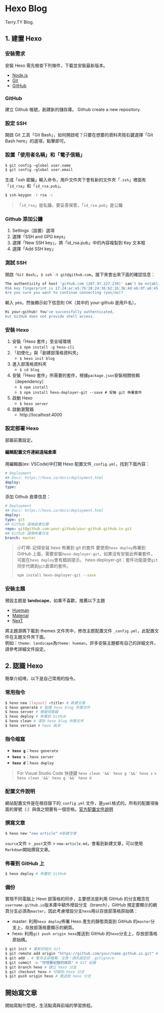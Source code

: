 # Hexo Blog

Terry.TY Blog.

## 1. 建置 Hexo

### 安裝需求

安裝 Hexo 需先檢查下列條件，下載並安裝最新版本。

- [Node.js](http://nodejs.org/)
- [Git](http://git-scm.com/)
- [GitHub](https://github.com/)

### GitHub

建立 Github 帳號，創建新的儲存庫。
Github create a new repository.

### 設定 SSH

開啟 Git 工具「Git Bash」，如何開啟呢？只要在想要的資料夾按右鍵選擇「Git Bash here」的選項，點擊即可。

### 設置「使用者名稱」和「電子信箱」

```bash
$ git config —global user.name
$ git config —global user.email
```

生成「ssh 密鑰」輸入命令，用戶文件夾下會有新的文件夾「`.ssh`」裡面有「`id_rsa`」和「`id_rsa.pub`」。

```bash
$ ssh-keygen -t rsa -c
```

> 「`id_rsa`」是私鑰，要妥善保管，「`id_rsa.pub`」是公鑰

### Github 添加公鑰

1. Settings（設置）選項
1. 選擇「SSH and GPG keys」
1. 選擇「New SSH key」，將「id_rsa.pub」中的內容複製到 Key 文本框
1. 選擇「Add SSH key」

### 測試 SSH

開啟`「Git Bash」`，`$ ssh -t git@github.com`，接下來會出來下面的確認信息：

```bash
The authenticity of host 'github.com (207.97.227.239)' can't be established.
RSA key fingerprint is 17:24:ac:a5:76:28:24:36:62:1b:36:4d:eb:df:a6:45.
Are you sure you want to continue connecting (yes/no)?
```

輸入 yes，然後顯示如下信息則 OK（其中的 your-github 是用戶名）。

```bash
Hi your-github! You've successfully authenticated,
but GitHub does not provide shell access.
```

### 安裝 Hexo

1. 安裝「Hexo 套件」至全域環境
   - `$ npm install -g hexo-cli`
1. 「初使化」與「創建部落格資料夾」
   - `$ hexo init blog`
1. 進入部落格資料夾
   - `$ cd blog`
1. 安裝「Hexo 套件」所需要的套件，根據`package.json`安裝相關依賴（dependency）
   - `$ npm install`
   - `$ npm install hexo-deployer-git --save # 安裝 git 佈署套件`
1. 啟動 Hexo
   - `$ hexo server`
1. 啟動瀏覽器
   - http://localhost:4000

### 設定部署 Hexo

部屬前置設定。

#### 編輯配置文件連結遠端倉庫

用編輯器(ex: VSCode)中打開 Hexo 配置文件`_config.yml`，找到下面內容：

```yaml
# Deployment
## Docs: https://hexo.io/docs/deployment.html
deploy:
type:
```

添加 Github 倉庫信息：

```yaml
# Deployment
## Docs: https://hexo.io/docs/deployment.html
deploy:
type: git
## Github 遠端倉庫位置
repo: git@github.com:your-github/your-github.github.io.git
## Github 選擇佈署分支
branch: master
```

> 小叮嚀: 記得安装 hexo 佈署到 git 的套件
> 要使用`hexo deploy`佈署到 GitHub 上面，需要安裝`hexo-deployer-git`，如果沒有安裝此佈署套件，可能在`hexo deploy`會有錯誤提示。
> hexo-deployer-git：套件功能是使`git`同步代碼到`git`倉庫的套件。
>
> ```bash
> npm install hexo-deployer-git --save
> ```

### 安裝主題

預設主题是 **landscape**，如果不喜歡，推薦以下主題

- [Hueman](https://github.com/ppoffice/hexo-theme-hueman)
- [Material](https://github.com/viosey/hexo-theme-material)
- [NexT](https://github.com/iissnan/hexo-theme-next)

將主題源碼下載到 themes 文件夾中，修改主题配置文件 `_config.yml`，此配置文件在主題文件夾下面。  
例如：`theme: landscape`為`theme: hueman`，許多安裝主題都有自己的詳細文件，請參考詳細文件設定。

## 2. 認識 Hexo

簡單介紹唷，以下是自己常用的指令。

### 常用指令

```bash
$ hexo new [layout] <title> # 新建文章
$ hexo generate # 創建 hexo blog 所需文件
$ hexo server # 模擬伺服器
$ hexo deploy # 佈署到 GitHub
$ hexo clean # 清除 hexo blog 所需文件
$ hexo version # hexo 版本
```

### 指令缩寫

- **`hexo g`**：`hexo generate`
- **`hexo s`**：`hexo server`
- **`hexo d`**：`hexo deploy`

> For Visual Studio Code 快捷鍵
> `hexo clean '&&' hexo g '&&' hexo s` > `hexo clean '&&' hexo g '&&' hexo d`

### 配置文件說明

網站配置文件是在根目錄下的`_config.yml` 文件，是`yaml`格式的。所有的配置項後面的冒號（:）與值之間要有一個空格。[官方配置文件說明](https://hexo.io/zh-tw/docs/configuration.html)

### 撰寫文章

```bash
$ hexo new "new article" #新建文章
```

`source`文件 > `_post`文件 > `new-article.md`，會看到新建文章，可以使用`Markdown`開始撰寫文章。

### 佈署到 GitHub 上

```bash
$ hexo deploy # 佈署到 GitHub
```

### 備份

實現不同電腦上 Hexo 部落格的同步，主要想法是利用 GitHub 的分支概念在`username.github.io`版本庫中額外增設分支（branch），GitHub 規定要顯示的網頁分支必須為`master`，因此考慮增設分支`hexo`用以存放部落格原始碼：

- master: 利用`hexo deploy`佈署 Hexo 產生的靜態頁面到 GitHub 的`master`分支上，存放部落格要顯示的網頁。
- hexo: 利用`git push origin hexo`推送到 GitHub 的`hexo`分支上，存放部落格原始碼。

```bash
$ git init # 重新初始化 Git
$ git remote add origin "https://github.com/your/name.github.io.git" # 連線 GitHub 遠程倉庫
$ git add . # 暫存全部檔案，注意！請先設定好 .gitignore
$ git commit -m "你想要紀錄的資訊" # Git 紀錄
$ git branch hexo # 建立 hexo 分支
$ git checkout hexo # 切換到 hexo 分支
$ git push origin hexo # 推送到 hexo 分支
```

## 開始寫文章

開始寫點什麼吧，生活點滴與前端的學習旅程。

